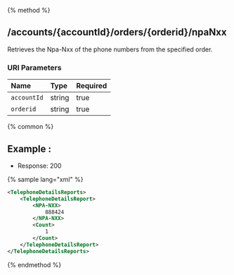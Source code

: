 {% method %}
## /accounts/{accountId}/orders/{orderid}/npaNxx

Retrieves the Npa-Nxx of the phone numbers from the specified order.


### URI Parameters
| Name | Type | Required |
|:-----|:-----|:---------|
| `accountId` | string | true |
| `orderid` | string | true |






{% common %}


## Example : 

* Response: 200

{% sample lang="xml" %}

```xml
<TelephoneDetailsReports>
    <TelephoneDetailsReport>
        <NPA-NXX>
            888424
        </NPA-NXX>
        <Count>
            1
        </Count>
    </TelephoneDetailsReport>
</TelephoneDetailsReports>
```


{% endmethod %}